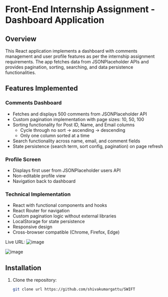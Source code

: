 # Front-End Internship Assignment - Dashboard Application

## Overview
This React application implements a dashboard with comments management and user profile features as per the internship assignment requirements. The app fetches data from JSONPlaceholder APIs and provides pagination, sorting, searching, and data persistence functionalities.

## Features Implemented

### Comments Dashboard
- Fetches and displays 500 comments from JSONPlaceholder API
- Custom pagination implementation with page sizes: 10, 50, 100
- Sorting functionality for Post ID, Name, and Email columns
  - Cycle through no sort → ascending → descending
  - Only one column sorted at a time
- Search functionality across name, email, and comment fields
- State persistence (search term, sort config, pagination) on page refresh

### Profile Screen
- Displays first user from JSONPlaceholder users API
- Non-editable profile view
- Navigation back to dashboard

### Technical Implementation
- React with functional components and hooks
- React Router for navigation
- Custom pagination logic without external libraries
- LocalStorage for state persistence
- Responsive design
- Cross-browser compatible (Chrome, Firefox, Edge)

Live URL:
  ![image](https://github.com/user-attachments/assets/8d8d96da-15ed-4ddc-a518-48f341d76c0d)

 ![image](https://github.com/user-attachments/assets/f623e4a5-8b87-4a83-8bcc-5161c1976241)


## Installation

1. Clone the repository:
   ```bash
   git clone url https://github.com/shivakumargattu/SWIFT   
